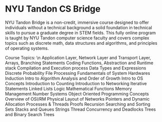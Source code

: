# NYU Tandon CS Bridge
 
NYU Tandon Bridge is a non-credit, immersive course designed to offer individuals without a technical background a solid foundation in technical skills to pursue a graduate degree in STEM fields. This fully online program is taught by NYU Tandon computer science faculty and covers complex topics such as discrete math, data structures and algorithms, and principles of operating systems.

Course Topics: \n
Application Layer, Network Layer and Transport Layer, 
Arrays, 
Branching Statements
Coding Functions, Abstraction and Runtime stack
Compilation and Execution process
Data Types and Expressions
Discrete Probability
File Processing
Fundamentals of System Hardwares
Induction
Intro to Algorithm Analysis and Order of Growth
Intro to OS Concepts
Introduction to Counting
Introduction to Networking
Iterative Statements
Linked Lists
Logic
Mathematical Functions
Memory Management
Number Systems
Object Oriented Programming Concepts
Overview of OSI/RM
Physical Layout of Networks
Pointers and Dynamic Allocation
Processes & Threads
Proofs
Recursion
Searching and Sorting
Sets
Stacks and Queues
Strings
Thread Concurrency and Deadlocks
Trees and Binary Search Trees
